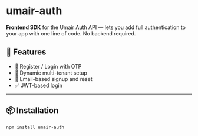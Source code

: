 # umair-auth

**Frontend SDK** for the Umair Auth API — lets you add full authentication to your app with one line of code. No backend required.

## 🚀 Features
- 🔐 Register / Login with OTP
- 🧠 Dynamic multi-tenant setup
- 📨 Email-based signup and reset
- ✅ JWT-based login

---

## 📦 Installation

```bash
npm install umair-auth
